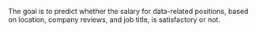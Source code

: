 The goal is to predict whether the salary for data-related positions, based on location, company reviews, and job title, is satisfactory or not.
